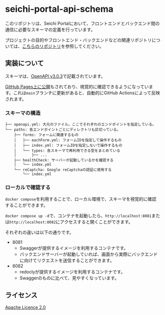 # seichi-portal-api-schema

このリポジトリは、Seichi Portalにおいて、フロントエンドとバックエンド間の通信に必要なスキーマの定義を行っています。

プロジェクトの目的やフロントエンド・バックエンドなどの関連リポジトリについては、[こちらのリポジトリ](https://github.com/GiganticMinecraft/seichi-portal)を参照してください。

## 実装について

スキーマは、[OpenAPI v3.0.3](https://spec.openapis.org/oas/v3.0.3)で記載されています。

[GitHub Pages上に公開](https://giganticminecraft.github.io/seichi-api-schema/)もされており、視覚的に確認できるようになっています。これは`main`ブランチに更新があると、自動的にGitHub Actionsによって反映されます。

### スキーマの構造

```tree
├── openapi.yml: 大元のファイル。ここでそれぞれのエンドポイントを指定している。
└── paths: 各エンドポイントごとにディレクトリも区切っている。
    ├── forms: フォームに関連するもの
    │   ├── eachForm.yml: フォームIDを指定して操作するもの
    │   ├── index.yml: フォームIDを指定しないで操作するもの
    │   └── types: 各スキーマで再利用できる型をまとめている
    │       ├── ...
    ├── healthCheck: サーバーが起動しているかを確認する
    │   └── index.yml
    └── reCaptcha: Google reCaptchaの認証に使用する
        └── index.yml
```

### ローカルで確認する

`docker compose`を利用することで、ローカル環境で、スキーマを視覚的に確認することができます。

`docker compose up -d`で、コンテナを起動したら、`http://localhost:8081`または`http://localhost:8082`にアクセスすると開くことができます。

それぞれの違いは以下の通りです。

* 8081
  * Swaggerが提供するイメージを利用するコンテナです。
  * バックエンドサーバーが起動していれば、画面から実際にバックエンドに向けてリクエストを送信することができます。
* 8082
  * redoclyが提供するイメージを利用するコンテナです。
  * Swaggerのものに比べて、見やすくなっています。

## ライセンス

[Apache Licence 2.0](./LICENSE)
